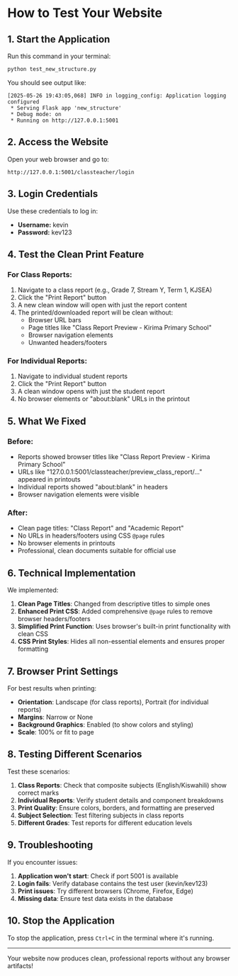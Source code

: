 # How to Test Your Website

## 1. Start the Application

Run this command in your terminal:

```bash
python test_new_structure.py
```

You should see output like:

```
[2025-05-26 19:43:05,068] INFO in logging_config: Application logging configured
 * Serving Flask app 'new_structure'
 * Debug mode: on
 * Running on http://127.0.0.1:5001
```

## 2. Access the Website

Open your web browser and go to:

```
http://127.0.0.1:5001/classteacher/login
```

## 3. Login Credentials

Use these credentials to log in:

- **Username:** kevin
- **Password:** kev123

## 4. Test the Clean Print Feature

### For Class Reports:

1. Navigate to a class report (e.g., Grade 7, Stream Y, Term 1, KJSEA)
2. Click the "Print Report" button
3. A new clean window will open with just the report content
4. The printed/downloaded report will be clean without:
   - Browser URL bars
   - Page titles like "Class Report Preview - Kirima Primary School"
   - Browser navigation elements
   - Unwanted headers/footers

### For Individual Reports:

1. Navigate to individual student reports
2. Click the "Print Report" button
3. A clean window opens with just the student report
4. No browser elements or "about:blank" URLs in the printout

## 5. What We Fixed

### Before:

- Reports showed browser titles like "Class Report Preview - Kirima Primary School"
- URLs like "127.0.0.1:5001/classteacher/preview_class_report/..." appeared in printouts
- Individual reports showed "about:blank" in headers
- Browser navigation elements were visible

### After:

- Clean page titles: "Class Report" and "Academic Report"
- No URLs in headers/footers using CSS `@page` rules
- No browser elements in printouts
- Professional, clean documents suitable for official use

## 6. Technical Implementation

We implemented:

1. **Clean Page Titles**: Changed from descriptive titles to simple ones
2. **Enhanced Print CSS**: Added comprehensive `@page` rules to remove browser headers/footers
3. **Simplified Print Function**: Uses browser's built-in print functionality with clean CSS
4. **CSS Print Styles**: Hides all non-essential elements and ensures proper formatting

## 7. Browser Print Settings

For best results when printing:

- **Orientation**: Landscape (for class reports), Portrait (for individual reports)
- **Margins**: Narrow or None
- **Background Graphics**: Enabled (to show colors and styling)
- **Scale**: 100% or fit to page

## 8. Testing Different Scenarios

Test these scenarios:

1. **Class Reports**: Check that composite subjects (English/Kiswahili) show correct marks
2. **Individual Reports**: Verify student details and component breakdowns
3. **Print Quality**: Ensure colors, borders, and formatting are preserved
4. **Subject Selection**: Test filtering subjects in class reports
5. **Different Grades**: Test reports for different education levels

## 9. Troubleshooting

If you encounter issues:

1. **Application won't start**: Check if port 5001 is available
2. **Login fails**: Verify database contains the test user (kevin/kev123)
3. **Print issues**: Try different browsers (Chrome, Firefox, Edge)
4. **Missing data**: Ensure test data exists in the database

## 10. Stop the Application

To stop the application, press `Ctrl+C` in the terminal where it's running.

---

Your website now produces clean, professional reports without any browser artifacts!

